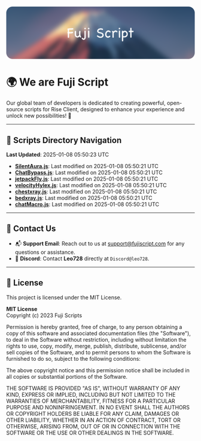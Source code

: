 ![Banner](.github/b.webp)

# 🌍 **We are Fuji Script**

Our global team of developers is dedicated to creating powerful, open-source scripts for Rise Client, designed to enhance your experience and unlock new possibilities! 🌟

---
<!-- SCRIPTS_NAVIGATION_START -->
## 📂 **Scripts Directory Navigation**

**Last Updated**: 2025-01-08 05:50:23 UTC

- **[SilentAura.js](scripts/SilentAura.js)**: Last modified on 2025-01-08 05:50:21 UTC
- **[ChatBypass.js](scripts/ChatBypass.js)**: Last modified on 2025-01-08 05:50:21 UTC
- **[jetpackFly.js](scripts/jetpackFly.js)**: Last modified on 2025-01-08 05:50:21 UTC
- **[velocityHylex.js](scripts/velocityHylex.js)**: Last modified on 2025-01-08 05:50:21 UTC
- **[chestxray.js](scripts/chestxray.js)**: Last modified on 2025-01-08 05:50:21 UTC
- **[bedxray.js](scripts/bedxray.js)**: Last modified on 2025-01-08 05:50:21 UTC
- **[chatMacro.js](scripts/chatMacro.js)**: Last modified on 2025-01-08 05:50:21 UTC

<!-- SCRIPTS_NAVIGATION_END -->

---

## 💬 **Contact Us**  
- 📬 **Support Email**: Reach out to us at [support@fujiscript.com](mailto:support@fujiscript.com) for any questions or assistance.  
- 💬 **Discord**: Contact **Leo728** directly at `Discord@leo728`.

---

## 📜 **License**

This project is licensed under the MIT License.  

**MIT License**  
Copyright (c) 2023 Fuji Scripts  

Permission is hereby granted, free of charge, to any person obtaining a copy of this software and associated documentation files (the "Software"), to deal in the Software without restriction, including without limitation the rights to use, copy, modify, merge, publish, distribute, sublicense, and/or sell copies of the Software, and to permit persons to whom the Software is furnished to do so, subject to the following conditions:  

The above copyright notice and this permission notice shall be included in all copies or substantial portions of the Software.  

THE SOFTWARE IS PROVIDED "AS IS", WITHOUT WARRANTY OF ANY KIND, EXPRESS OR IMPLIED, INCLUDING BUT NOT LIMITED TO THE WARRANTIES OF MERCHANTABILITY, FITNESS FOR A PARTICULAR PURPOSE AND NONINFRINGEMENT. IN NO EVENT SHALL THE AUTHORS OR COPYRIGHT HOLDERS BE LIABLE FOR ANY CLAIM, DAMAGES OR OTHER LIABILITY, WHETHER IN AN ACTION OF CONTRACT, TORT OR OTHERWISE, ARISING FROM, OUT OF OR IN CONNECTION WITH THE SOFTWARE OR THE USE OR OTHER DEALINGS IN THE SOFTWARE.  
